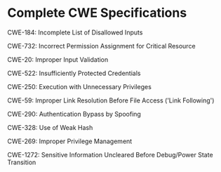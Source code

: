 

# Complete CWE Specifications

CWE-184: Incomplete List of Disallowed Inputs

CWE-732: Incorrect Permission Assignment for Critical Resource

CWE-20: Improper Input Validation

CWE-522: Insufficiently Protected Credentials

CWE-250: Execution with Unnecessary Privileges

CWE-59: Improper Link Resolution Before File Access ('Link Following')

CWE-290: Authentication Bypass by Spoofing

CWE-328: Use of Weak Hash

CWE-269: Improper Privilege Management

CWE-1272: Sensitive Information Uncleared Before Debug/Power State Transition
